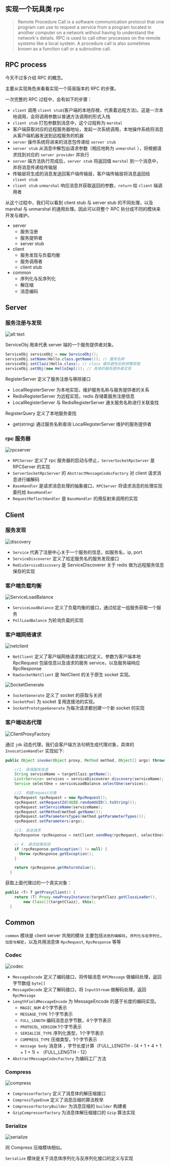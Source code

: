 ## 实现一个玩具类 rpc

> Remote Procedure Call is a software communication protocol that one program can use to request a service from a program located in another computer on a network without having to understand the network's details. RPC is used to call other processes on the remote systems like a local system. A procedure call is also sometimes known as a function call or a subroutine call.


## RPC process

今天不过多介绍 RPC 的概念。

主要从实现角色来看看实现一个简易版本的 RPC 的步骤。

一次完整的 RPC 过程中，会有如下的步骤：
- `client` 调用 `client stub`(客户端的本地存根，代表着远程方法)。这是一次本地调用，会将调用参数以普通方法调用的形式入栈
- `client stub` 打包参数到消息中，这个过程称为 `marshal`
- 客户端获取对应的远程服务器地址，发起一次系统调用，本地操作系统将消息从客户端机器发送到远程服务的机器
- `server` 操作系统将进来的消息包传递给 `server stub`
- `server stub` 从消息中解包出请求参数（相应地称为 `unmarshal` ），将根据请求找到对应的 `server provider` 并执行
- `server` 端方法执行完成后，`server stub` 将返回值 `marshal` 到一个消息中，并将消息传递给传输层
- 传输层将生成的消息发送回客户端传输层，客户端传输层将消息返回给 `client stub`
- `client stub` `unmarshal` 响应消息并获取返回的参数，`return` 给 `client` 端调用者



从这个过程中，我们可以看到 client stub 与 server stub 的不同处理，以及 marshal 与 unmarshal 的通用处理。因此可以将整个 RPC 拆分成不同的模块来开发与维护。

- server
   - 服务注册
   - 服务提供者
   - server stub
- client
   - 服务发现与负载均衡
   - 服务调用者
   - client stub
- common
   - 序列化与反序列化
   - 解压缩
   - 消息编码

## Server


### 服务注册与发现

![alt text](register.png "Title")

ServiceObj 用来代表 server 端的一个服务提供者对象。
```java
ServiceObj serviceObj = new ServiceObj();
serviceObj.setName(Hello.class.getName()); // 服务名称
serviceObj.setClazz(Hello.class); // class 缓存避免反射频繁获取
serviceObj.setObj(new HelloImpl()); // 具体的服务提供者实现
```

RegisterServer 定义了服务注册与移除接口
- LocalRegisterServer 为本地实现，维护服务名称与服务提供者的关系
- RedisRegisterServer 为远程实现，redis 存储着服务注册信息
- LocalRegisterServer 与 RedisRegisterServer 通关服务名称进行关联查找

RegisterQuery 定义了本地服务查找
- get(string) 通过服务名称查询 LocalRegisterServer 维护的服务提供者


### rpc 服务器

![rpcserver](rpcserver.png "rpcserver")

- `RPCServer` 定义了 rpc 服务器的启动与停止，`ServerSocketRpcServer` 是 RPCServer 的实现
- `ServerSocketRpcServer` 的 `AbstractMessageCodecFactory` 对 client 请求消息进行编解码
- `BaseHandler` 是请求消息处理的抽象接口，`RPCServer` 将请求消息的处理实现委托给 `BaseHandler`
- `RequestReflectHandler` 是 `BaseHandler` 的用反射来调用的实现




## Client



### 服务发现
![discovery](discovery.png "discovery")

- `Service` 代表了注册中心关于一个服务的信息，如服务名，ip, port 
- `ServiceDiscoverer` 定义了给定服务名的服务发现接口
- `RedisServiceDiscovery` 是 ServiceDiscoverer 关于 redis 做为远程服务信息保存的实现


### 客户端负载均衡
![ServiceLoadBalance](ServiceLoadBalance.png "ServiceLoadBalance")

- `ServiceLoadBalance` 定义了负载均衡的接口，通过给定一组服务获取一个服务
- `PollLoadBalance` 为轮询负载的实现


### 客户端网络请求

![netclient](NetClient.png "netClient")

- `NetClient` 定义了客户端网络请求接口的定义，参数为客户端本地 RpcRequest 包装信息以及请求的服务 service，以及服务端响应 RpcResponse
- `RawSocketNetClient` 是 NetClient 的关于原生 socket 实现。


![SocketGenerate](SocketGenerate.png "SocketGenerate")

- `SocketGenerate` 定义了 socket 的获取与关闭
- `SocketPool` 为 socket 复用连接池的实现。
- `SocketPrototypeGenerate` 为每次请求都创建一个新 socket 的实现



### 客户端动态代理
![ClientProxyFactory](ClientProxyFactory.png "ClientProxyFactory")

通过 `jdk` 动态代理，我们会客户端方法句柄生成代理对象，具体的 `InvocationHandler` 实现如下:
```java
public Object invoke(Object proxy, Method method, Object[] args) throws Throwable {

    //1. 获得服务信息
    String serviceName = targetClazz.getName();
    List<Service> services = serviceDiscoverer.discovery(serviceName);
    Service selectOne = serviceLoadBalance.selectOne(services);

    //2. 构建request对象
    RpcRequest rpcRequest = new RpcRequest();
    rpcRequest.setRequestId(UUID.randomUUID().toString());
    rpcRequest.setServiceName(serviceName);
    rpcRequest.setMethod(method.getName());
    rpcRequest.setParametersTypes(method.getParameterTypes());
    rpcRequest.setParameters(args);

    //3. 发送请求
    RpcResponse rpcResponse = netClient.sendReq(rpcRequest, selectOne);

    // 4. 请求结果校验
    if (rpcResponse.getException() != null) {
      throw rpcResponse.getException();
    }

    return rpcResponse.getReturnValue();
  }
```


获取上面代理过的一个真实对象：
```java
public <T> T getProxyClient() {
    return (T) Proxy.newProxyInstance(targetClazz.getClassLoader(),
        new Class[]{targetClazz}, this);
  }
```




## Common

`common` 模块是 client server 共用的模块
主要包括`消息的编解码`，`序列化与反序列化`，`加密与解密`，以及共用消息体 `RpcRequest`, `RpcResponse` 等等


### Codec

![codec](codec.png "codec")

- `MessageEncode` 定义了编码接口，将传输消息 `RPCMessage` 做编码处理，返回字节数组 `byte[]`
- `MessageDecode` 定义了解码接口，将 `InputStream` 做解码处理，返回 `RpcMessage` 
- `LengthFieldMessageEncode` 为 MessageEncode 的基于长度的编码实现。
   - `MAGIC_NUM` 4个字节表示
   - `MESSAGE_TYPE` 1个字节表示
   - `FULL_LENGTH` 编码消息总字节数，4个字节表示
   - `PROTOCOL_VERSION` 1个字节表示
   - `SERIALIZE_TYPE` 序列化类型，1个字节表示
   - `COMPRESS_TYPE` 压缩类型，1个字节表示
   - `message body` 消息体 ，字节长度计算（FULL_LENGTH - (4 + 1 + 4 + 1 + 1 + 1) = （FULL_LENGTH - 12）
- `AbstractMessageCodecFactory` 为编码工厂方法


### Compress
![compress](CompressorFactory.png "compress")

- `CompressorFactory` 定义了消息体的解压缩接口
- `CompressTypeEnum` 定义了消息压缩的算法枚举
- `CompressorFactoryBuilder` 为消息压缩的 `builder` 构建者
- `GzipCompressorFactory` 为消息体解压缩接口的 `Gzip` 算法实现

### Serialize
![serialize](SerializeFactory.png "serialize")

同 Compress 压缩模块相似。

`Serialize` 模块是关于消息体序列化与反序列化接口的定义与实现







